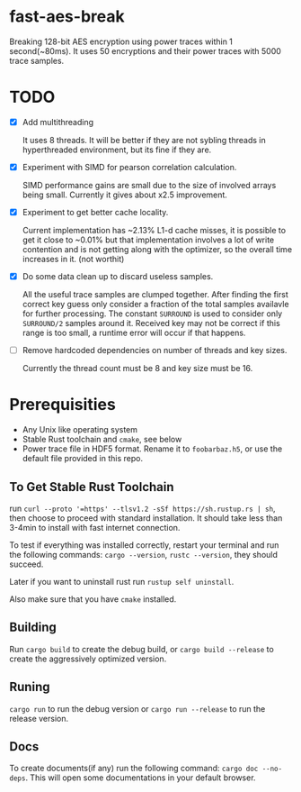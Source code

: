 # fast-aes-break
Breaking 128-bit AES encryption using power traces within 1 second(~80ms). It
uses 50 encryptions and their power traces with 5000 trace samples.

# TODO
- [x] Add multithreading

  It uses 8 threads. It will be better if they are not sybling threads in
  hyperthreaded environment, but its fine if they are.
- [x] Experiment with SIMD for pearson correlation calculation.

  SIMD performance gains are small due to the size of involved arrays being
  small. Currently it gives about x2.5 improvement.
- [x] Experiment to get better cache locality.

  Current implementation has ~2.13% L1-d cache misses, it is possible to get it
  close to ~0.01% but that implementation involves a lot of write contention and
  is not getting along with the optimizer, so the overall time increases in it.
  (not worthit)
- [x] Do some data clean up to discard useless samples.
  
  All the useful trace samples are clumped together. After finding the first
  correct key guess only consider a fraction of the total samples availavle for 
  further processing. The constant `SURROUND` is used to consider only `SURROUND/2`
  samples around it. Received key may not be correct if this range is too small,
  a runtime error will occur if that happens.
- [ ] Remove hardcoded dependencies on number of threads and key sizes.

  Currently the thread count must be 8 and key size must be 16.

# Prerequisities
- Any Unix like operating system
- Stable Rust toolchain and `cmake`, see below
- Power trace file in HDF5 format. Rename it to `foobarbaz.h5`, or use the
  default file provided in this repo.

## To Get Stable Rust Toolchain
run `curl --proto '=https' --tlsv1.2 -sSf https://sh.rustup.rs | sh`, then
choose to proceed with standard installation. It should take less than 3-4min 
to install with fast internet connection.

To test if everything was installed correctly, restart your terminal and run the
following commands: `cargo --version`, `rustc --version`, they should succeed.

Later if you want to uninstall rust run `rustup self uninstall`.

Also make sure that you have `cmake` installed.

## Building
Run `cargo build` to create the debug build, or `cargo build --release` to
create the aggressively optimized version.

## Runing
`cargo run` to run the debug version or `cargo run --release` to run the
release version.

## Docs
To create documents(if any) run the following command: `cargo doc --no-deps`.
This will open some documentations in your default browser.
